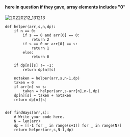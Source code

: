 #### here in question if they gave, array elements includes "0"

![20220212_131213](https://user-images.githubusercontent.com/88735632/153702350-f2c74e2b-eaec-428a-a5c0-77d8d0972e1d.jpg)

```
def helper(arr,s,n,dp):
    if n == 0:
        if s == 0 and arr[0] == 0:
            return 2
        if s == 0 or arr[0] == s:
            return 1
        else:
            return 0

    if dp[n][s] != -1:
        return dp[n][s]

    notaken = helper(arr,s,n-1,dp)
    taken = 0
    if arr[n] <= s:
        taken = helper(arr,s-arr[n],n-1,dp)
    dp[n][s] = taken + notaken
    return dp[n][s]


def findWays(arr,s):
    # Write your code here.
    N = len(arr)
    dp = [[-1 for _ in range(s+1)] for _ in range(N)]
    return helper(arr,s,N-1,dp)  
```
